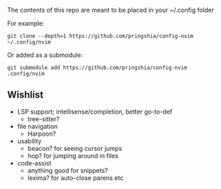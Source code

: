 The contents of this repo are meant to be placed in your ~/.config folder

For example:
```
git clone --depth=1 https://github.com/pringshia/config-nvim ~/.config/nvim
```

Or added as a submodule:
```
git submodule add https://github.com/pringshia/config-nvim .config/nvim
```

## Wishlist

- LSP support; intellisense/completion, better go-to-def
  - tree-sitter?
- file navigation
  - Harpoon?
- usability
  - beacon? for seeing cursor jumps
  - hop? for jumping around in files
- code-assist
  - anything good for snippets?
  - lexima? for auto-close parens etc


